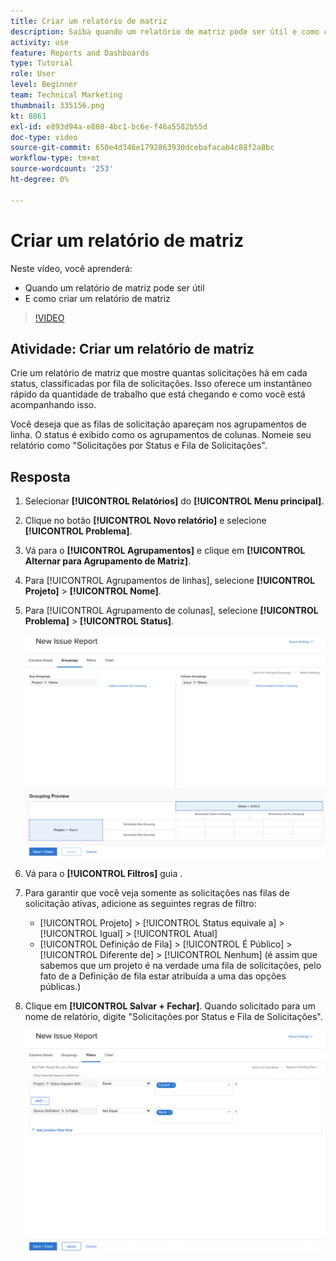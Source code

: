 ```yaml
---
title: Criar um relatório de matriz
description: Saiba quando um relatório de matriz pode ser útil e como criar um relatório de matriz no Workfront.
activity: use
feature: Reports and Dashboards
type: Tutorial
role: User
level: Beginner
team: Technical Marketing
thumbnail: 335156.png
kt: 8861
exl-id: e893d94a-e808-4bc1-bc6e-f46a5582b55d
doc-type: video
source-git-commit: 650e4d346e1792863930dcebafacab4c88f2a8bc
workflow-type: tm+mt
source-wordcount: '253'
ht-degree: 0%

---
```


# Criar um relatório de matriz

Neste vídeo, você aprenderá:

* Quando um relatório de matriz pode ser útil
* E como criar um relatório de matriz

>[!VIDEO](https://video.tv.adobe.com/v/335156/?quality=12&learn=on)

## Atividade: Criar um relatório de matriz

Crie um relatório de matriz que mostre quantas solicitações há em cada status, classificadas por fila de solicitações. Isso oferece um instantâneo rápido da quantidade de trabalho que está chegando e como você está acompanhando isso.

Você deseja que as filas de solicitação apareçam nos agrupamentos de linha. O status é exibido como os agrupamentos de colunas. Nomeie seu relatório como &quot;Solicitações por Status e Fila de Solicitações&quot;.

## Resposta

1. Selecionar **[!UICONTROL Relatórios]** do **[!UICONTROL Menu principal]**.
1. Clique no botão **[!UICONTROL Novo relatório]** e selecione **[!UICONTROL Problema]**.
1. Vá para o **[!UICONTROL Agrupamentos]** e clique em **[!UICONTROL Alternar para Agrupamento de Matriz]**.
1. Para [!UICONTROL Agrupamentos de linhas], selecione **[!UICONTROL Projeto]** > **[!UICONTROL Nome]**.
1. Para [!UICONTROL Agrupamento de colunas], selecione **[!UICONTROL Problema]** > **[!UICONTROL Status]**.

   ![Uma imagem da tela para criar um novo agrupamento de relatório de edição](assets/matrix-report-groupings.png)

1. Vá para o **[!UICONTROL Filtros]** guia .
1. Para garantir que você veja somente as solicitações nas filas de solicitação ativas, adicione as seguintes regras de filtro:

   * [!UICONTROL Projeto] > [!UICONTROL Status equivale a] > [!UICONTROL Igual] > [!UICONTROL Atual]
   * [!UICONTROL Definição de Fila] > [!UICONTROL É Público] > [!UICONTROL Diferente de] > [!UICONTROL Nenhum] (é assim que sabemos que um projeto é na verdade uma fila de solicitações, pelo fato de a Definição de fila estar atribuída a uma das opções públicas.)

1. Clique em **[!UICONTROL Salvar + Fechar]**. Quando solicitado para um nome de relatório, digite &quot;Solicitações por Status e Fila de Solicitações&quot;.

   ![Uma imagem da tela para criar um novo filtro de relatório de ocorrência](assets/matrix-report-filters.png)
